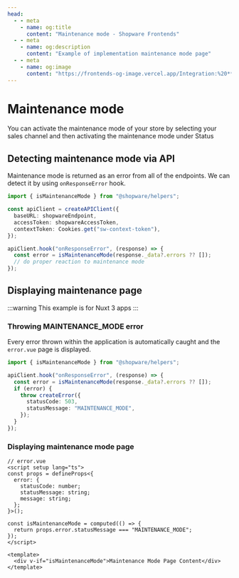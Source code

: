 ```yaml
---
head:
  - - meta
    - name: og:title
      content: "Maintenance mode - Shopware Frontends"
  - - meta
    - name: og:description
      content: "Example of implementation maintenance mode page"
  - - meta
    - name: og:image
      content: "https://frontends-og-image.vercel.app/Integration:%20**Maintenance%20Mode**?fontSize=100px"
---
```


# Maintenance mode

You can activate the maintenance mode of your store by selecting your sales channel and then activating the maintenance mode under Status

## Detecting maintenance mode via API

Maintenance mode is returned as an error from all of the endpoints. We can detect it by using `onResponseError` hook.

```ts
import { isMaintenanceMode } from "@shopware/helpers";

const apiClient = createAPIClient({
  baseURL: shopwareEndpoint,
  accessToken: shopwareAccessToken,
  contextToken: Cookies.get("sw-context-token"),
});

apiClient.hook("onResponseError", (response) => {
  const error = isMaintenanceMode(response._data?.errors ?? []);
  // do proper reaction to maintenance mode
});
```

## Displaying maintenance page

:::warning
This example is for Nuxt 3 apps
:::

### Throwing MAINTENANCE_MODE error

Every error thrown within the application is automatically caught and the `error.vue` page is displayed.

```ts
import { isMaintenanceMode } from "@shopware/helpers";

apiClient.hook("onResponseError", (response) => {
  const error = isMaintenanceMode(response._data?.errors ?? []);
  if (error) {
    throw createError({
      statusCode: 503,
      statusMessage: "MAINTENANCE_MODE",
    });
  }
});
```

### Displaying maintenance mode page

```vue
// error.vue
<script setup lang="ts">
const props = defineProps<{
  error: {
    statusCode: number;
    statusMessage: string;
    message: string;
  };
}>();

const isMaintenanceMode = computed(() => {
  return props.error.statusMessage === "MAINTENANCE_MODE";
});
</script>

<template>
  <div v-if="isMaintenanceMode">Maintenance Mode Page Content</div>
</template>
```
